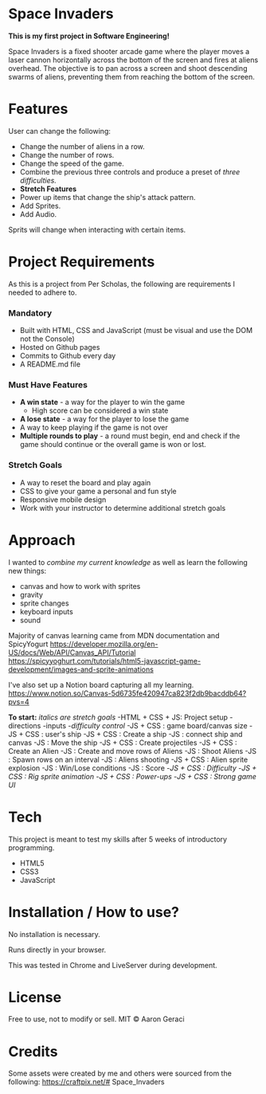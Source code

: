 # Space Invaders 

**This is my first project in Software Engineering!**

Space Invaders is a fixed shooter arcade game where the player moves a laser cannon horizontally across the bottom of the screen and fires at aliens overhead. The objective is to pan across a screen and shoot descending swarms of aliens, preventing them from reaching the bottom of the screen.

# Features
User can change the following:
- Change the number of aliens in a row.
- Change the number of rows.
- Change the speed of the game.
- Combine the previous three controls and produce a preset of _three difficulties._ 
- **Stretch Features**
- Power up items that change the ship's attack pattern.
- Add Sprites.
- Add Audio.

Sprits will change when interacting with certain items.

# Project Requirements
As this is a project from Per Scholas, the following are requirements I needed to adhere to.

### Mandatory
- Built with HTML, CSS and JavaScript (must be visual and use the DOM not the Console)
- Hosted on Github pages
- Commits to Github every day
- A README.md file

### Must Have Features
- **A win state** - a way for the player to win the game
    - High score can be considered a win state
- **A lose state** - a way for the player to lose the game
- A way to keep playing if the game is not over
- **Multiple rounds to play** - a round must begin, end and check if the game should continue or the overall game is won or lost.

### Stretch Goals
- A way to reset the board and play again
- CSS to give your game a personal and fun style
- Responsive mobile design
- Work with your instructor to determine additional stretch goals

# Approach
I wanted to _combine my current knowledge_ as well as learn the following new things:
- canvas and how to work with sprites
- gravity
- sprite changes
- keyboard inputs
- sound

Majority of canvas learning came from MDN documentation and SpicyYogurt
https://developer.mozilla.org/en-US/docs/Web/API/Canvas_API/Tutorial
https://spicyyoghurt.com/tutorials/html5-javascript-game-development/images-and-sprite-animations

I've also set up a Notion board capturing all my learning.
https://www.notion.so/Canvas-5d6735fe420947ca823f2db9bacddb64?pvs=4

**To start:**
_italics are stretch goals_
-HTML + CSS + JS: Project setup
    -directions
    -inputs
    -_difficulty control_
-JS + CSS : game board/canvas size
-JS + CSS : user's ship
-JS + CSS : Create a ship
-JS : connect ship and canvas
-JS : Move the ship
-JS + CSS : Create projectiles
-JS + CSS : Create an Alien
-JS : Create and move rows of Aliens
-JS : Shoot Aliens
-JS : Spawn rows on an interval
-JS : Aliens shooting
-JS + CSS : Alien sprite explosion
-JS : Win/Lose conditions
-JS : Score
-_JS + CSS : Difficulty_
-_JS + CSS : Rig sprite animation_
-_JS + CSS : Power-ups_
-_JS + CSS : Strong game UI_



# Tech
This project is meant to test my skills after 5 weeks of introductory programming. 

- HTML5
- CSS3
- JavaScript

# Installation / How to use?
No installation is necessary.

Runs directly in your browser. 

This was tested in Chrome and LiveServer during development.

# License
Free to use, not to modify or sell.
MIT © Aaron Geraci

# Credits
Some assets were created by me and others were sourced from the following:
https://craftpix.net/# Space_Invaders
